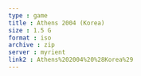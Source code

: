 ```yaml
---
type : game
title : Athens 2004 (Korea)
size : 1.5 G
format : iso
archive : zip
server : myrient
link2 : Athens%202004%20%28Korea%29
---
```

